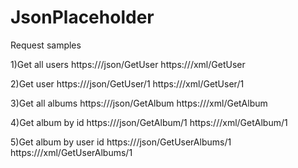# JsonPlaceholder
Request samples

1)Get all users
https://<your adress>/json/GetUser
https://<your adress>/xml/GetUser
  
2)Get user
https://<your adress>/json/GetUser/1 
https://<your adress>/xml/GetUser/1
  
3)Get all albums
https://<your adress>/json/GetAlbum
https://<your adress>/xml/GetAlbum

4)Get album by id
https://<your adress>/json/GetAlbum/1
https://<your adress>/xml/GetAlbum/1

5)Get album by user id
https://<your adress>/json/GetUserAlbums/1
https://<your adress>/xml/GetUserAlbums/1
